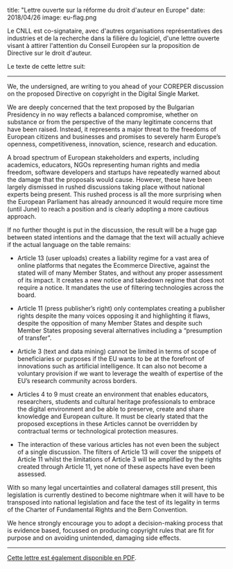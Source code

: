 title: "Lettre ouverte sur la réforme du droit d'auteur en Europe"
date: 2018/04/26
image: eu-flag.png

Le CNLL est co-signataire, avec d'autres organisations représentatives des industries et de la recherche dans la filière du logiciel,
d'une lettre ouverte visant à attirer l'attention du Conseil Européen sur la proposition de Directive sur le droit d'auteur.

Le texte de cette lettre suit:

---

We, the undersigned, are writing to you ahead of your COREPER discussion on the proposed Directive on
copyright in the Digital Single Market.

We are deeply concerned that the text proposed by the Bulgarian Presidency in no way reflects a balanced
compromise, whether on substance or from the perspective of the many legitimate concerns that have
been raised. Instead, it represents a major threat to the freedoms of European citizens and businesses and
promises to severely harm Europe’s openness, competitiveness, innovation, science, research and
education.

A broad spectrum of European stakeholders and experts, including academics, educators, NGOs
representing human rights and media freedom, software developers and startups have repeatedly warned
about the damage that the proposals would cause. However, these have been largely dismissed in rushed
discussions taking place without national experts being present. This rushed process is all the more
surprising when the European Parliament has already announced it would require more time (until June) to
reach a position and is clearly adopting a more cautious approach.

If no further thought is put in the discussion, the result will be a huge gap between stated intentions and
the damage that the text will actually achieve if the actual language on the table remains:

- Article 13 (user uploads) creates a liability regime for a vast area of online platforms that negates the Ecommerce
Directive, against the stated will of many Member States, and without any proper
assessment of its impact. It creates a new notice and takedown regime that does not require a notice. It
mandates the use of filtering technologies across the board.

- Article 11 (press publisher’s right) only contemplates creating a publisher rights despite the many voices
opposing it and highlighting it flaws, despite the opposition of many Member States and despite such
Member States proposing several alternatives including a “presumption of transfer”.

- Article 3 (text and data mining) cannot be limited in terms of scope of beneficiaries or purposes if the EU
wants to be at the forefront of innovations such as artificial intelligence. It can also not become a
voluntary provision if we want to leverage the wealth of expertise of the EU’s research community
across borders.

- Articles 4 to 9 must create an environment that enables educators, researchers, students and cultural
heritage professionals to embrace the digital environment and be able to preserve, create and share
knowledge and European culture. It must be clearly stated that the proposed exceptions in these
Articles cannot be overridden by contractual terms or technological protection measures.

- The interaction of these various articles has not even been the subject of a single discussion. The filters
of Article 13 will cover the snippets of Article 11 whilst the limitations of Article 3 will be amplified by
the rights created through Article 11, yet none of these aspects have even been assessed.

With so many legal uncertainties and collateral damages still present, this legislation is currently destined
to become nightmare when it will have to be transposed into national legislation and face the test of its
legality in terms of the Charter of Fundamental Rights and the Bern Convention.

We hence strongly encourage you to adopt a decision-making process that is evidence based, focussed on
producing copyright rules that are fit for purpose and on avoiding unintended, damaging side effects.

---

[Cette lettre est également disponible en PDF](/static/pdf/Open_Letter_on_Copyright_Reform_27_April_COREPER_Meeting.pdf).

